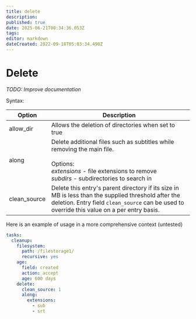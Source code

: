 ```yaml
---
title: delete
description: 
published: true
date: 2025-06-21T00:34:36.053Z
tags: 
editor: markdown
dateCreated: 2022-09-18T05:03:34.490Z
---
```


# Delete
*TODO: Improve documentation*

Syntax:

|Option|Description|
|---|---|
allow_dir | Allows the deletion of directories when set to true
along | Delete additional files such as subtitles while removing the main file.<br><br>Options:<br>*extensions* - file extensions to remove<br>*subdirs* - subdirectories to search in
clean_source | Delete this entry's parent directory if its size in MB is less than the supplied threshold after the deletion. Entry field `clean_source` can be used to override this value on a per entry basis.

Here is an example of usage in a more comprehensive context (untested)

```yaml
tasks:
  cleanup:
    filesystem:
      path: /filestorage1/
      recursive: yes
    age:
      field: created
      action: accept
      age: 600 days
    delete:
      clean_source: 1
      along:
        extensions:
          - sub
          - srt
```
